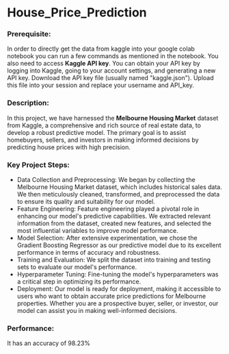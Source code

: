 # House_Price_Prediction
### Prerequisite: 
In order to directly get the data from kaggle into your google colab notebook you can run a few commands as mentioned in the notebook. You also need to access **Kaggle API key**. You can obtain your API key by logging into Kaggle, going to your account settings, and generating a new API key. Download the API key file (usually named "kaggle.json"). Upload this file into your session and replace your username and API_key.

### Description:
In this project, we have harnessed the **Melbourne Housing Market** dataset from Kaggle, a comprehensive and rich source of real estate data, to develop a robust predictive model. The primary goal is to assist homebuyers, sellers, and investors in making informed decisions by predicting house prices with high precision.

### Key Project Steps:
- Data Collection and Preprocessing: We began by collecting the Melbourne Housing Market dataset, which includes historical sales data. We then meticulously cleaned, transformed, and preprocessed the data to ensure its quality and suitability for our model.
- Feature Engineering: Feature engineering played a pivotal role in enhancing our model's predictive capabilities. We extracted relevant information from the dataset, created new features, and selected the most influential variables to improve model performance.
- Model Selection: After extensive experimentation, we chose the Gradient Boosting Regressor as our predictive model due to its excellent performance in terms of accuracy and robustness.
- Training and Evaluation: We split the dataset into training and testing sets to evaluate our model's performance. 
- Hyperparameter Tuning: Fine-tuning the model's hyperparameters was a critical step in optimizing its performance. 
- Deployment: Our model is ready for deployment, making it accessible to users who want to obtain accurate price predictions for Melbourne properties. Whether you are a prospective buyer, seller, or investor, our model can assist you in making well-informed decisions.

### Performance:
It has an accuracy of 98.23%	
